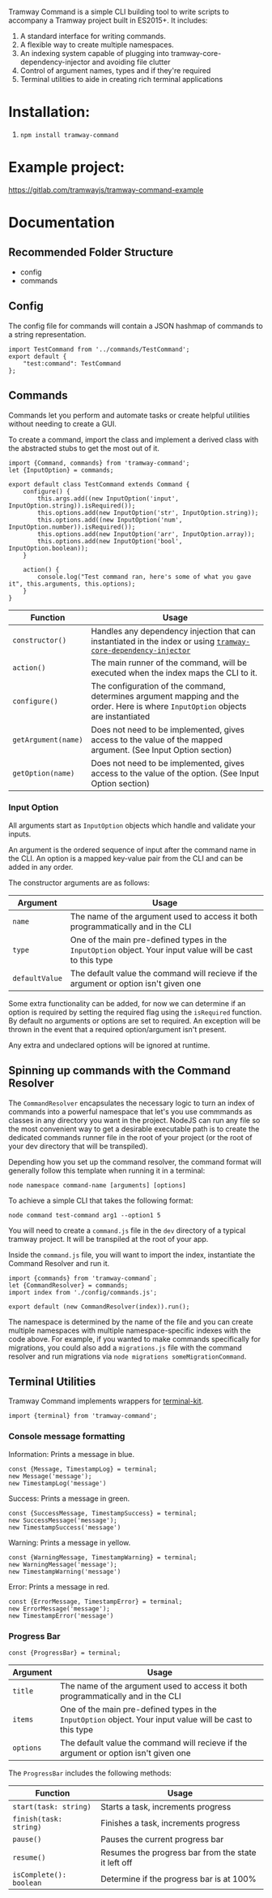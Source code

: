 Tramway Command is a simple CLI building tool to write scripts to accompany a Tramway project built in ES2015+. It includes:

1. A standard interface for writing commands.
2. A flexible way to create multiple namespaces.
3. An indexing system capable of plugging into tramway-core-dependency-injector and avoiding file clutter
4. Control of argument names, types and if they're required
5. Terminal utilities to aide in creating rich terminal applications

# Installation:
1. `npm install tramway-command`

# Example project:
https://gitlab.com/tramwayjs/tramway-command-example

# Documentation

## Recommended Folder Structure
- config
- commands

## Config
The config file for commands will contain a JSON hashmap of commands to a string representation.

```
import TestCommand from '../commands/TestCommand';
export default {
    "test:command": TestCommand
};
```

## Commands
Commands let you perform and automate tasks or create helpful utilities without needing to create a GUI. 

To create a command, import the class and implement a derived class with the abstracted stubs to get the most out of it. 

```
import {Command, commands} from 'tramway-command';
let {InputOption} = commands;

export default class TestCommand extends Command {
    configure() {
        this.args.add((new InputOption('input', InputOption.string)).isRequired());
        this.options.add(new InputOption('str', InputOption.string));
        this.options.add((new InputOption('num', InputOption.number)).isRequired());
        this.options.add(new InputOption('arr', InputOption.array));
        this.options.add(new InputOption('bool', InputOption.boolean));
    }

    action() {
        console.log("Test command ran, here's some of what you gave it", this.arguments, this.options);
    }
}
```

| Function | Usage |
| ----- | ----- |
| ```constructor()``` | Handles any dependency injection that can instantiated in the index or using [`tramway-core-dependency-injector`](https://gitlab.com/tramwayjs/tramway-core-dependency-injector) |
| ```action()``` | The main runner of the command, will be executed when the index maps the CLI to it. | 
| ```configure()``` | The configuration of the command, determines argument mapping and the order. Here is where `InputOption` objects are instantiated |
| ```getArgument(name)``` | Does not need to be implemented, gives access to the value of the mapped argument. (See Input Option section) |
| ```getOption(name)``` | Does not need to be implemented, gives access to the value of the option. (See Input Option section) |

### Input Option
All arguments start as `InputOption` objects which handle and validate your inputs.

An argument is the ordered sequence of input after the command name in the CLI. An option is a mapped key-value pair from the CLI and can be added in any order.

The constructor arguments are as follows:

| Argument | Usage |
| ----- | ----- |
| ```name``` | The name of the argument used to access it both programmatically and in the CLI |
| ```type``` | One of the main pre-defined types in the `InputOption` object. Your input value will be cast to this type | 
| ```defaultValue``` | The default value the command will recieve if the argument or option isn't given one |

Some extra functionality can be added, for now we can determine if an option is required by setting the required flag using the `isRequired` function. By default no arguments or options are set to required. An exception will be thrown in the event that a required option/argument isn't present.

Any extra and undeclared options will be ignored at runtime.

## Spinning up commands with the Command Resolver
The `CommandResolver` encapsulates the necessary logic to turn an index of commands into a powerful namespace that let's you use commmands as classes in any directory you want in the project. NodeJS can run any file so the most convenient way to get a desirable executable path is to create the dedicated commands runner file in the root of your project (or the root of your dev directory that will be transpiled).

Depending how you set up the command resolver, the command format will generally follow this template when running it in a terminal:

```
node namespace command-name [arguments] [options]
```

To achieve a simple CLI that takes the following format:

```
node command test-command arg1 --option1 5
```

You will need to create a `command.js` file in the `dev` directory of a typical tramway project. It will be transpiled at the root of your app.

Inside the `command.js` file, you will want to import the index, instantiate the Command Resolver and run it.

```
import {commands} from 'tramway-command`;
let {CommandResolver} = commands;
import index from './config/commands.js';

export default (new CommandResolver(index)).run();
```

The namespace is determined by the name of the file and you can create multiple namespaces with multiple namespace-specific indexes with the code above. For example, if you wanted to make commands specifically for migrations, you could also add a `migrations.js` file with the command resolver and run migrations via `node migrations someMigrationCommand`.

## Terminal Utilities
Tramway Command implements wrappers for [terminal-kit](https://github.com/cronvel/terminal-kit).

```
import {terminal} from 'tramway-command';
```

### Console message formatting

Information:
Prints a message in blue.

```
const {Message, TimestampLog} = terminal;
new Message('message');
new TimestampLog('message')
```

Success:
Prints a message in green.

```
const {SuccessMessage, TimestampSuccess} = terminal;
new SuccessMessage('message');
new TimestampSuccess('message')
```

Warning:
Prints a message in yellow.

```
const {WarningMessage, TimestampWarning} = terminal;
new WarningMessage('message');
new TimestampWarning('message')
```

Error:
Prints a message in red.

```
const {ErrorMessage, TimestampError} = terminal;
new ErrorMessage('message');
new TimestampError('message')
```

### Progress Bar

```
const {ProgressBar} = terminal;
```

| Argument | Usage |
| ----- | ----- |
| ```title``` | The name of the argument used to access it both programmatically and in the CLI |
| ```items``` | One of the main pre-defined types in the `InputOption` object. Your input value will be cast to this type | 
| ```options``` | The default value the command will recieve if the argument or option isn't given one |

The `ProgressBar` includes the following methods:

| Function | Usage |
| ----- | ----- |
| ```start(task: string)``` | Starts a task, increments progress |
| ```finish(task: string)``` | Finishes a task, increments progress |
| ```pause()``` | Pauses the current progress bar |
| ```resume()``` | Resumes the progress bar from the state it left off |
| ```isComplete(): boolean``` | Determine if the progress bar is at 100% |

